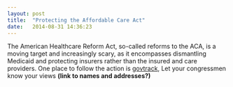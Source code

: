 ```yaml
---
layout: post
title:  "Protecting the Affordable Care Act"
date:   2014-08-31 14:36:23
---
```


The American Healthcare Reform Act, so-called reforms to the ACA, is a moving target and increasingly scary, as it encompasses dismantling Medicaid and protecting insurers rather than the insured and care providers. One place to follow the action is [govtrack](https://www.govtrack.us/congress/bills/115/hr277), Let your congressmen know your views __(link to names and addresses?)__
